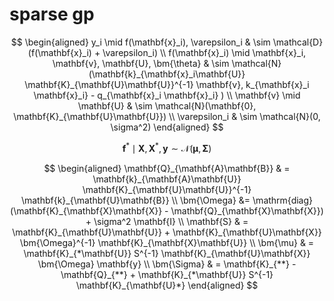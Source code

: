 # sparse gp

$$
  \begin{aligned}
    y_i \mid f(\mathbf{x}_i), \varepsilon_i                                & \sim \mathcal{D}(f(\mathbf{x}_i) + \varepsilon_i)                                                                                                                       \\
    f(\mathbf{x}_i) \mid \mathbf{x}_i, \mathbf{v}, \mathbf{U}, \bm{\theta} & \sim \mathcal{N}(\mathbf{k}_{\mathbf{x}_i\mathbf{U}} \mathbf{K}_{\mathbf{U}\mathbf{U}}^{-1} \mathbf{v}, k_{\mathbf{x}_i \mathbf{x}_i} - q_{\mathbf{x}_i \mathbf{x}_i} ) \\
    \mathbf{v} \mid \mathbf{U}                                             & \sim \mathcal{N}(\mathbf{0}, \mathbf{K}_{\mathbf{U}\mathbf{U}})                                                                                                         \\
    \varepsilon_i                                                          & \sim \mathcal{N}(0, \sigma^2)
  \end{aligned}
$$

$$
  \mathbf{f}^* \mid \mathbf{X}, \mathbf{X}^*, \mathbf{y} \sim \mathcal{N}(\bm{\mu}, \bm{\Sigma})
$$

$$
\begin{aligned}
  \mathbf{Q}_{\mathbf{A}\mathbf{B}}
  & = \mathbf{k}_{\mathbf{A}\mathbf{U}} \mathbf{K}_{\mathbf{U}\mathbf{U}}^{-1} \mathbf{k}_{\mathbf{U}\mathbf{B}} \\
  \bm{\Omega} &= \mathrm{diag}(\mathbf{K}_{\mathbf{X}\mathbf{X}} - \mathbf{Q}_{\mathbf{X}\mathbf{X}}) + \sigma^2 \mathbf{I} \\
  \mathbf{S} & = \mathbf{K}_{\mathbf{U}\mathbf{U}} + \mathbf{K}_{\mathbf{U}\mathbf{X}} \bm{\Omega}^{-1} \mathbf{K}_{\mathbf{X}\mathbf{U}} \\
  \bm{\mu} & = \mathbf{K}_{*\mathbf{U}} S^{-1} \mathbf{K}_{\mathbf{U}\mathbf{X}} \bm{\Omega} \mathbf{y} \\
  \bm{\Sigma} & = \mathbf{K}_{**} - \mathbf{Q}_{**} + \mathbf{K}_{*\mathbf{U}} S^{-1} \mathbf{K}_{\mathbf{U}*}
\end{aligned}
$$
